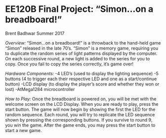 # EE120B Final Project: “Simon…on a breadboard!”
Brent Badhwar
Summer 2017

*Overview:*
“Simon…on a breadboard!” is a throwback to the hand-held game “Simon” released in
the late 70’s. “Simon” is a memory game, requiring you to duplicate the random series of light
patterns displayed by the computer. On each successive round, a new light is added to the
series for you to copy. Once you fail to copy the series correctly, it’s game over!

*Hardware Components:*
-4 LED’s (used to display the lighting sequence)
-5 buttons (4 to trigger each their respective LED and one as a start/continue button)
-LCD display (to display the player’s score and whether they won or lost)
-AtMega1284 microcontroller

*How to Play:*
Once the breadboard is powered on, you will be met with the welcome screen on the
LCD Display. When you are ready to play, press the start button. The game will now begin by
showing the first the LED for the random sequence. Each round, you will try to replicate the
LED sequence shown by pressing the corresponding buttons. If you survive to round 9, you
win the game. After the game ends, you may press the start button to start a new game.
